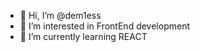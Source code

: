 - 👋 Hi, I’m @dem1ess
- 👀 I’m interested in FrontEnd development 
- 🌱 I’m currently learning REACT 


<!---
dem1ess/dem1ess is a ✨ special ✨ repository because its `README.md` (this file) appears on your GitHub profile.
You can click the Preview link to take a look at your changes.
--->
